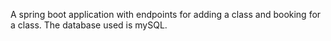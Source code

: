 A spring boot application with endpoints for adding a class and booking for a class. The database used is mySQL.
